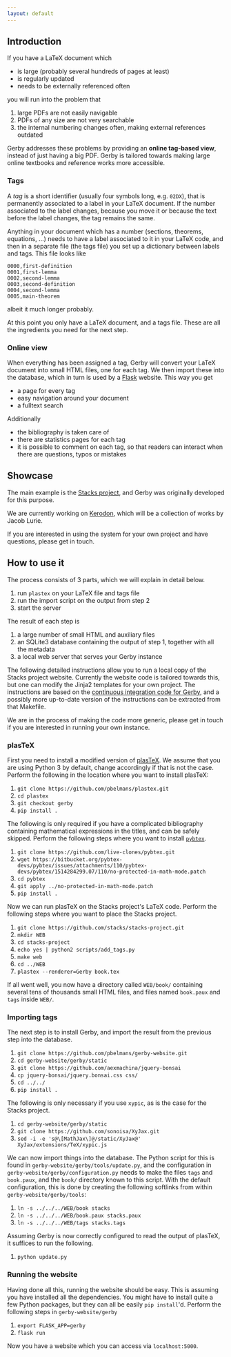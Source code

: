 ```yaml
---
layout: default
---
```


## Introduction
If you have a LaTeX document which

* is large (probably several hundreds of pages at least)
* is regularly updated
* needs to be externally referenced often

you will run into the problem that

1. large PDFs are not easily navigable
2. PDFs of any size are not very searchable
3. the internal numbering changes often, making external references outdated

Gerby addresses these problems by providing an **online tag-based view**, instead of just having a big PDF. Gerby is tailored towards making large online textbooks and reference works more accessible.


### Tags
A *tag* is a short identifier (usually four symbols long, e.g. `02DX`), that is permanently associated to a label in your LaTeX document. If the number associated to the label changes, because you move it or because the text before the label changes, the tag remains the same.

Anything in your document which has a number (sections, theorems, equations, ...) needs to have a label associated to it in your LaTeX code, and then in a separate file (the tags file) you set up a dictionary between labels and tags. This file looks like

```
0000,first-definition
0001,first-lemma
0002,second-lemma
0003,second-definition
0004,second-lemma
0005,main-theorem
```

albeit it much longer probably.

At this point you only have a LaTeX document, and a tags file. These are all the ingredients you need for the next step.

### Online view
When everything has been assigned a tag, Gerby will convert your LaTeX document into small HTML files, one for each tag. We then import these into the database, which in turn is used by a [Flask](http://flask.pocoo.org) website. This way you get

* a page for every tag
* easy navigation around your document
* a fulltext search

Additionally

* the bibliography is taken care of
* there are statistics pages for each tag
* it is possible to comment on each tag, so that readers can interact when there are questions, typos or mistakes


## Showcase
The main example is the [Stacks project](https://stacks.math.columbia.edu), and Gerby was originally developed for this purpose.

We are currently working on [Kerodon](https://kerodon.net), which will be a collection of works by Jacob Lurie.

If you are interested in using the system for your own project and have questions, please get in touch.


## How to use it
The process consists of 3 parts, which we will explain in detail below.

1. run `plastex` on your LaTeX file and tags file
2. run the import script on the output from step 2
3. start the server

The result of each step is

1. a large number of small HTML and auxiliary files
2. an SQLite3 database containing the output of step 1, together with all the metadata
3. a local web server that serves your Gerby instance

The following detailed instructions allow you to run a local copy of the Stacks project website. Currently the website code is tailored towards this, but one can modify the Jinja2 templates for your own project. The instructions are based on the [continuous integration code for Gerby](https://github.com/gerby-project/gerby-website/blob/master/.travis.yml), and a possibly more up-to-date version of the instructions can be extracted from that Makefile.

We are in the process of making the code more generic, please get in touch if you are interested in running your own instance.

### plasTeX
First you need to install a modified version of [plasTeX](https://github.com/tiarno/plastex). We assume that you are using Python 3 by default, change accordingly if that is not the case. Perform the following in the location where you want to install plasTeX:

1. `git clone https://github.com/pbelmans/plastex.git`
2. `cd plastex`
3. `git checkout gerby`
4. `pip install .`

The following is only required if you have a complicated bibliography containing mathematical expressions in the titles, and can be safely skipped. Perform the following steps where you want to install [`pybtex`](https://bitbucket.org/pybtex-devs/pybtex).

1. `git clone https://github.com/live-clones/pybtex.git`
2. `wget https://bitbucket.org/pybtex-devs/pybtex/issues/attachments/110/pybtex-devs/pybtex/1514284299.07/110/no-protected-in-math-mode.patch`
3. `cd pybtex`
4. `git apply ../no-protected-in-math-mode.patch`
5. `pip install .`

Now we can run plasTeX on the Stacks project's LaTeX code. Perform the following steps where you want to place the Stacks project.

1. `git clone https://github.com/stacks/stacks-project.git`
2. `mkdir WEB`
3. `cd stacks-project`
4. `echo yes | python2 scripts/add_tags.py`
5. `make web`
6. `cd ../WEB`
7. `plastex --renderer=Gerby book.tex`

If all went well, you now have a directory called `WEB/book/` containing several tens of thousands small HTML files, and files named `book.paux` and `tags` inside `WEB/`.

### Importing tags
The next step is to install Gerby, and import the result from the previous step into the database.

1. `git clone https://github.com/pbelmans/gerby-website.git`
2. `cd gerby-website/gerby/static`
3. `git clone https://github.com/aexmachina/jquery-bonsai`
4. `cp jquery-bonsai/jquery.bonsai.css css/`
5. `cd ../../`
6. `pip install .`

The following is only necessary if you use `xypic`, as is the case for the Stacks project.

1. `cd gerby-website/gerby/static`
2. `git clone https://github.com/sonoisa/XyJax.git`
3. `sed -i -e 's@\[MathJax\]@/static/XyJax@' XyJax/extensions/TeX/xypic.js`

We can now import things into the database. The Python script for this is found in `gerby-website/gerby/tools/update.py`, and the configuration in `gerby-website/gerby/configuration.py` needs to make the files `tags` and `book.paux`, and the `book/` directory known to this script. With the default configuration, this is done by creating the following softlinks from within `gerby-website/gerby/tools`:

1. `ln -s ../../../WEB/book stacks`
2. `ln -s ../../../WEB/book.paux stacks.paux`
3. `ln -s ../../../WEB/tags stacks.tags`

Assuming Gerby is now correctly configured to read the output of plasTeX, it suffices to run the following.

1. `python update.py`

### Running the website
Having done all this, running the website should be easy. This is assuming you have installed all the dependencies. You might have to install quite a few Python packages, but they can all be easily `pip install`'d. Perform the following steps in `gerby-website/gerby`

1. `export FLASK_APP=gerby`
2. `flask run`

Now you have a website which you can access via `localhost:5000`.
